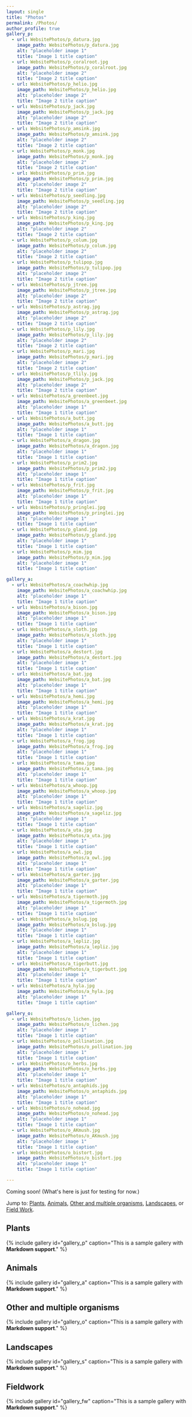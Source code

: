```yaml
---
layout: single
title: "Photos"
permalink: /Photos/
author_profile: true
gallery_p:
  - url: WebsitePhotos/p_datura.jpg
    image_path: WebsitePhotos/p_datura.jpg
    alt: "placeholder image 1"
    title: "Image 1 title caption"
  - url: WebsitePhotos/p_coralroot.jpg
    image_path: WebsitePhotos/p_coralroot.jpg
    alt: "placeholder image 2"
    title: "Image 2 title caption"
  - url: WebsitePhotos/p_helio.jpg
    image_path: WebsitePhotos/p_helio.jpg
    alt: "placeholder image 2"
    title: "Image 2 title caption"
  - url: WebsitePhotos/p_jack.jpg
    image_path: WebsitePhotos/p_jack.jpg
    alt: "placeholder image 2"
    title: "Image 2 title caption"
  - url: WebsitePhotos/p_amsink.jpg
    image_path: WebsitePhotos/p_amsink.jpg
    alt: "placeholder image 2"
    title: "Image 2 title caption"
  - url: WebsitePhotos/p_monk.jpg
    image_path: WebsitePhotos/p_monk.jpg
    alt: "placeholder image 2"
    title: "Image 2 title caption"
  - url: WebsitePhotos/p_prim.jpg
    image_path: WebsitePhotos/p_prim.jpg
    alt: "placeholder image 2"
    title: "Image 2 title caption"
  - url: WebsitePhotos/p_seedling.jpg
    image_path: WebsitePhotos/p_seedling.jpg
    alt: "placeholder image 2"
    title: "Image 2 title caption"
  - url: WebsitePhotos/p_king.jpg
    image_path: WebsitePhotos/p_king.jpg
    alt: "placeholder image 2"
    title: "Image 2 title caption"
  - url: WebsitePhotos/p_colum.jpg
    image_path: WebsitePhotos/p_colum.jpg
    alt: "placeholder image 2"
    title: "Image 2 title caption"
  - url: WebsitePhotos/p_tulipop.jpg
    image_path: WebsitePhotos/p_tulipop.jpg
    alt: "placeholder image 2"
    title: "Image 2 title caption"
  - url: WebsitePhotos/p_jtree.jpg
    image_path: WebsitePhotos/p_jtree.jpg
    alt: "placeholder image 2"
    title: "Image 2 title caption"
  - url: WebsitePhotos/p_astrag.jpg
    image_path: WebsitePhotos/p_astrag.jpg
    alt: "placeholder image 2"
    title: "Image 2 title caption"
  - url: WebsitePhotos/p_lily.jpg
    image_path: WebsitePhotos/p_lily.jpg
    alt: "placeholder image 2"
    title: "Image 2 title caption"
  - url: WebsitePhotos/p_mari.jpg
    image_path: WebsitePhotos/p_mari.jpg
    alt: "placeholder image 2"
    title: "Image 2 title caption"
  - url: WebsitePhotos/p_tlily.jpg
    image_path: WebsitePhotos/p_jack.jpg
    alt: "placeholder image 2"
    title: "Image 2 title caption"
  - url: WebsitePhotos/a_greenbeet.jpg
    image_path: WebsitePhotos/a_greenbeet.jpg
    alt: "placeholder image 1"
    title: "Image 1 title caption"
  - url: WebsitePhotos/a_butt.jpg
    image_path: WebsitePhotos/a_butt.jpg
    alt: "placeholder image 1"
    title: "Image 1 title caption"
  - url: WebsitePhotos/a_dragon.jpg
    image_path: WebsitePhotos/a_dragon.jpg
    alt: "placeholder image 1"
    title: "Image 1 title caption"
  - url: WebsitePhotos/p_prim2.jpg
    image_path: WebsitePhotos/p_prim2.jpg
    alt: "placeholder image 1"
    title: "Image 1 title caption"
  - url: WebsitePhotos/p_frit.jpg
    image_path: WebsitePhotos/p_frit.jpg
    alt: "placeholder image 1"
    title: "Image 1 title caption"
  - url: WebsitePhotos/p_pringlei.jpg
    image_path: WebsitePhotos/p_pringlei.jpg
    alt: "placeholder image 1"
    title: "Image 1 title caption"
  - url: WebsitePhotos/p_gland.jpg
    image_path: WebsitePhotos/p_gland.jpg
    alt: "placeholder image 1"
    title: "Image 1 title caption"
  - url: WebsitePhotos/p_mim.jpg
    image_path: WebsitePhotos/p_mim.jpg
    alt: "placeholder image 1"
    title: "Image 1 title caption"

gallery_a:
  - url: WebsitePhotos/a_coachwhip.jpg
    image_path: WebsitePhotos/a_coachwhip.jpg
    alt: "placeholder image 1"
    title: "Image 1 title caption"
  - url: WebsitePhotos/a_bison.jpg
    image_path: WebsitePhotos/a_bison.jpg
    alt: "placeholder image 1"
    title: "Image 1 title caption"
  - url: WebsitePhotos/a_sloth.jpg
    image_path: WebsitePhotos/a_sloth.jpg
    alt: "placeholder image 1"
    title: "Image 1 title caption"
  - url: WebsitePhotos/a_destort.jpg
    image_path: WebsitePhotos/a_destort.jpg
    alt: "placeholder image 1"
    title: "Image 1 title caption"
  - url: WebsitePhotos/a_bat.jpg
    image_path: WebsitePhotos/a_bat.jpg
    alt: "placeholder image 1"
    title: "Image 1 title caption"
  - url: WebsitePhotos/a_hemi.jpg
    image_path: WebsitePhotos/a_hemi.jpg
    alt: "placeholder image 1"
    title: "Image 1 title caption"
  - url: WebsitePhotos/a_krat.jpg
    image_path: WebsitePhotos/a_krat.jpg
    alt: "placeholder image 1"
    title: "Image 1 title caption"
  - url: WebsitePhotos/a_frog.jpg
    image_path: WebsitePhotos/a_frog.jpg
    alt: "placeholder image 1"
    title: "Image 1 title caption"
  - url: WebsitePhotos/a_tama.jpg
    image_path: WebsitePhotos/a_tama.jpg
    alt: "placeholder image 1"
    title: "Image 1 title caption"
  - url: WebsitePhotos/a_whoop.jpg
    image_path: WebsitePhotos/a_whoop.jpg
    alt: "placeholder image 1"
    title: "Image 1 title caption"
  - url: WebsitePhotos/a_sageliz.jpg
    image_path: WebsitePhotos/a_sageliz.jpg
    alt: "placeholder image 1"
    title: "Image 1 title caption"
  - url: WebsitePhotos/a_uta.jpg
    image_path: WebsitePhotos/a_uta.jpg
    alt: "placeholder image 1"
    title: "Image 1 title caption"
  - url: WebsitePhotos/a_owl.jpg
    image_path: WebsitePhotos/a_owl.jpg
    alt: "placeholder image 1"
    title: "Image 1 title caption"
  - url: WebsitePhotos/a_garter.jpg
    image_path: WebsitePhotos/a_garter.jpg
    alt: "placeholder image 1"
    title: "Image 1 title caption"
  - url: WebsitePhotos/a_tigermoth.jpg
    image_path: WebsitePhotos/a_tigermoth.jpg
    alt: "placeholder image 1"
    title: "Image 1 title caption"
  - url: WebsitePhotos/a_bslug.jpg
    image_path: WebsitePhotos/a_bslug.jpg
    alt: "placeholder image 1"
    title: "Image 1 title caption"
  - url: WebsitePhotos/a_lepliz.jpg
    image_path: WebsitePhotos/a_lepliz.jpg
    alt: "placeholder image 1"
    title: "Image 1 title caption"
  - url: WebsitePhotos/a_tigerbutt.jpg
    image_path: WebsitePhotos/a_tigerbutt.jpg
    alt: "placeholder image 1"
    title: "Image 1 title caption"
  - url: WebsitePhotos/a_hyla.jpg
    image_path: WebsitePhotos/a_hyla.jpg
    alt: "placeholder image 1"
    title: "Image 1 title caption"

gallery_o:
  - url: WebsitePhotos/o_lichen.jpg
    image_path: WebsitePhotos/o_lichen.jpg
    alt: "placeholder image 1"
    title: "Image 1 title caption"
  - url: WebsitePhotos/o_pollination.jpg
    image_path: WebsitePhotos/o_pollination.jpg
    alt: "placeholder image 1"
    title: "Image 1 title caption"
  - url: WebsitePhotos/o_herbs.jpg
    image_path: WebsitePhotos/o_herbs.jpg
    alt: "placeholder image 1"
    title: "Image 1 title caption"
  - url: WebsitePhotos/o_antaphids.jpg
    image_path: WebsitePhotos/o_antaphids.jpg
    alt: "placeholder image 1"
    title: "Image 1 title caption"
  - url: WebsitePhotos/o_nohead.jpg
    image_path: WebsitePhotos/o_nohead.jpg
    alt: "placeholder image 1"
    title: "Image 1 title caption"
  - url: WebsitePhotos/o_AKmush.jpg
    image_path: WebsitePhotos/o_AKmush.jpg
    alt: "placeholder image 1"
    title: "Image 1 title caption"
  - url: WebsitePhotos/o_bistort.jpg
    image_path: WebsitePhotos/o_bistort.jpg
    alt: "placeholder image 1"
    title: "Image 1 title caption"

---
```

Coming soon!  (What's here is just for testing for now.)

Jump to&#58; [Plants](#plants), [Animals](#animals), [Other and multiple organisms](#orgs), [Landscapes](#scapes), or [Field Work](#fw).

<a name="plants"></a>

## Plants
{% include gallery id="gallery_p" caption="This is a sample gallery with **Markdown support**." %}

<a name="animals"></a>

## Animals
{% include gallery id="gallery_a" caption="This is a sample gallery with **Markdown support**." %}

<a name="orgs"></a>

## Other and multiple organisms
{% include gallery id="gallery_o" caption="This is a sample gallery with **Markdown support**." %}

<a name="scapes"></a>

## Landscapes
{% include gallery id="gallery_s" caption="This is a sample gallery with **Markdown support**." %}

<a name="fw"></a>

## Fieldwork
{% include gallery id="gallery_fw" caption="This is a sample gallery with **Markdown support**." %}